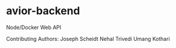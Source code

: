 # avior-backend
Node/Docker Web API

Contributing Authors:
Joseph Scheidt
Nehal Trivedi
Umang Kothari
